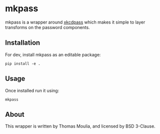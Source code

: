# mkpass

mkpass is a wrapper around [xkcdpass]() which makes it simple to layer
transforms on the password components.

## Installation

For dev, install mkpass as an editable package:

```
pip install -e .
```

## Usage

Once installed run it using:

```
mkpass
```

## About

This wrapper is written by Thomas Moulia, and licensed by BSD 3-Clause.
